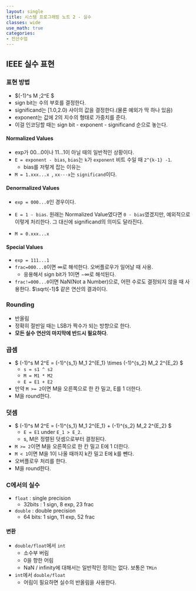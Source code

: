 ```yaml
---
layout: single
title: 시스템 프로그래밍 노트 2 - 실수
classes: wide
use_math: true
categories:
- 전산수업
---
```


## IEEE 실수 표현

### 표현 방법

* $(-1)^s M \;2^E $
* sign bit는 수의 부호를 결정한다.
* significand는 [1.0,2.0) 사이의 값을 결정한다.(물론 예외가 딱 하나 있음)
* exponent는 값에 2의 지수의 형태로 가중치를 준다.
* 이걸 인코딩할 때는 sign bit - exponent - significand 순으로 놓는다. 

#### Normalized Values

* exp가 00...0이나 11...1이 아닐 때의 일반적인 상황이다.
* `E = exponent - bias`, `bias`는 `k`가 `exponent` 비트 수일 때 `2^{k-1} -1`.
  * bias를 저렇게 잡는 이유는 
* `M = 1.xxx...x `, `xx---x`는 `significand`이다.

#### Denormalized Values

* `exp = 000...0`인 경우이다.

* `E = 1 - bias`. 원래는 Normalized Value였다면 `0 - bias`였겠지만, 예외적으로 이렇게 처리한다. 그 대신에 significand의 의미도 달라진다.
* `M = 0.xxx...x`

#### Special Values

* `exp = 111...1`
* `frac=000...0`이면 $\infty$로 해석한다. 오버플로우가 일어날 때 사용.
  * 응용해서 sign bit가 1이면 $-\infty$로 해석된다.
* `frac!=000...0`이면 NaN(Not a Number)으로, 어떤 수로도 결정되지 않을 때 사용한다. $\sqrt{-1}$ 같은 연산의 결과이다.

### Rounding

* 반올림
* 정확히 절반일 때는 LSB가 짝수가 되는 방향으로 한다.
* **모든 실수 연산의 마지막에 반드시 필요하다**.

### 곱셈

* $ (-1)^s M 2^E = (-1)^{s_1} M_1 2^{E_1} \times (-1)^{s_2} M_2 2^{E_2} $
  * `s = s1 ^ s2`
  * `M = M1 * M2`
  * `E = E1 + E2`
* 만약 `M >= 2`이면 M을 오른쪽으로 한 칸 밀고, E를 1 더한다.
* M을 round한다.

### 덧셈

* $ (-1)^s M 2^E = (-1)^{s_1} M_1 2^{E_1} + (-1)^{s_2} M_2 2^{E_2} $
  * `E = E1` under `E_1 > E_2`.
  * s, M은 정렬된 덧셈으로부터 결정된다.
* `M >= 2`이면 M을 오른쪽으로 한 칸 밀고 E에 1 더한다.
* `M < 1`이면 M을 1이 나올 때까지 k칸 밀고 E에 k를 뺀다.
* 오버플로우 처리를 한다.
* M을 round한다.

### C에서의 실수

* `float` : single precision
  * 32bits : 1 sign, 8 exp, 23 frac
* `double` : double precision
  * 64 bits: 1 sign, 11 exp, 52 frac

#### 변환

* `double/float`에서 `int`
  * 소수부 버림
  * 0을 향한 어림
  * NaN / infinity에 대해서는 일반적인 정의는 없다. 보통은 `TMin`
* `int`에서 `double/float`
  * 어림이 필요하면 실수의 반올림을 사용한다.